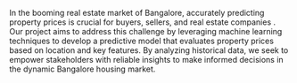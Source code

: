 In the booming real estate market of Bangalore, accurately predicting property prices is crucial for buyers, sellers, and real estate companies . Our project aims to address this challenge by leveraging machine learning techniques to develop a predictive model that evaluates property prices based on location and key features. By analyzing historical data, we seek to empower stakeholders with reliable insights to make informed decisions in the dynamic Bangalore housing market.
